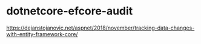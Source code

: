 # dotnetcore-efcore-audit

https://dejanstojanovic.net/aspnet/2018/november/tracking-data-changes-with-entity-framework-core/
